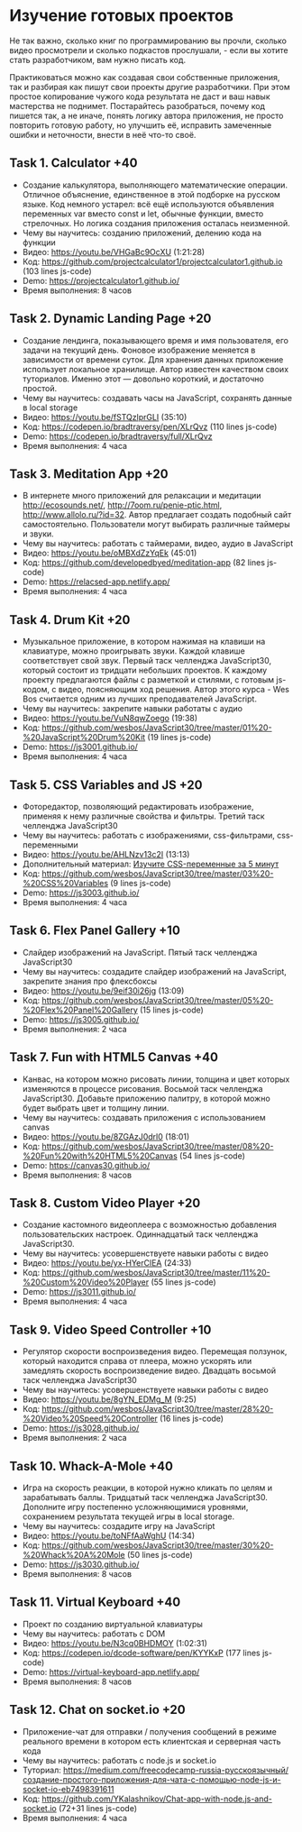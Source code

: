 # Изучение готовых проектов

Не так важно, сколько книг по программированию вы прочли, сколько видео просмотрели и сколько подкастов прослушали, - если вы хотите стать разработчиком, вам нужно писать код.

Практиковаться можно как создавая свои собственные приложения, так и разбирая как пишут свои проекты другие разработчики. При этом простое копирование чужого кода результата не даст и ваш навык мастерства не поднимет. Постарайтесь разобраться, почему код пишется так, а не иначе, понять логику автора приложения, не просто повторить готовую работу, но улучшить её, исправить замеченные ошибки и неточности, внести в неё что-то своё.

## Task 1. Calculator +40

- Создание калькулятора, выполняющего математические операции. Отличное объяснение, единственное в этой подборке на русском языке. Код немного устарел: всё ещё используются объявления переменных var вместо const и let, обычные функции, вместо стрелочных. Но логика создания приложения осталась неизменной. 
- Чему вы научитесь: созданию приложений, делению кода на функции
- Видео: https://youtu.be/VHGaBc9OcXU (1:21:28)
- Код: https://github.com/projectcalculator1/projectcalculator1.github.io (103 lines js-code)
- Demo: https://projectcalculator1.github.io/
- Время выполнения: 8 часов

## Task 2. Dynamic Landing Page +20

- Создание лендинга, показывающего время и имя пользователя, его задачи на текущий день. Фоновое изображение меняется в зависимости от времени суток. Для хранения данных приложение использует локальное хранилище. Автор известен качеством своих туториалов. Именно этот — довольно короткий, и достаточно простой. 
- Чему вы научитесь: создавать часы на JavaScript, сохранять данные в local storage
- Видео: https://youtu.be/fSTQzlprGLI (35:10)
- Код: https://codepen.io/bradtraversy/pen/XLrQvz (110 lines js-code)
- Demo: https://codepen.io/bradtraversy/full/XLrQvz
- Время выполнения: 4 часа

## Task 3. Meditation App +20

- В интернете много приложений для релаксации и медитации http://ecosounds.net/, http://7oom.ru/penie-ptic.html,  http://www.allolo.ru/?id=32. Автор предлагает создать подобный сайт самостоятельно. Пользователи могут выбирать различные таймеры и звуки.
- Чему вы научитесь: работать с таймерами, видео, аудио в JavaScript
- Видео: https://youtu.be/oMBXdZzYqEk (45:01)
- Код: https://github.com/developedbyed/meditation-app (82 lines js-code)
- Demo: https://relacsed-app.netlify.app/ 
- Время выполнения: 4 часа

## Task 4. Drum Kit +20

- Музыкальное приложение, в котором нажимая на клавиши на клавиатуре, можно проигрывать звуки. Каждой клавише соответствует свой звук. Первый таск челленджа JavaScript30, который состоит из тридцати небольших проектов. К каждому проекту предлагаются файлы с разметкой и стилями, с готовым js-кодом, с видео, поясняющим ход решения. Автор этого курса - Wes Bos считается одним из лучших преподавателей JavaScript. 
- Чему вы научитесь: закрепите навыки работаты с аудио
- Видео: https://youtu.be/VuN8qwZoego (19:38)
- Код: https://github.com/wesbos/JavaScript30/tree/master/01%20-%20JavaScript%20Drum%20Kit (19 lines js-code)
- Demo: https://js3001.github.io/ 
- Время выполнения: 4 часа

## Task 5. CSS Variables and JS +20

- Фоторедактор, позволяющий редактировать изображение, применяя к нему различные свойства и фильтры. Третий таск челленджа JavaScript30
- Чему вы научитесь: работать с изображениями, css-фильтрами, css-переменными
- Видео: https://youtu.be/AHLNzv13c2I (13:13)
- Дополнительный материал: [Изучите CSS-переменные за 5 минут](https://github.com/devSchacht/translations/blob/master/articles/per-harald-borgen-learn-css-variables-in-5-minutes/README.md)
- Код: https://github.com/wesbos/JavaScript30/tree/master/03%20-%20CSS%20Variables (9 lines js-code)
- Demo: https://js3003.github.io/ 
- Время выполнения: 4 часа

## Task 6. Flex Panel Gallery +10

- Слайдер изображений на JavaScript. Пятый таск челленджа JavaScript30
- Чему вы научитесь: создадите слайдер изображений на JavaScript, закрепите знания про флексбоксы
- Видео: https://youtu.be/9eif30i26jg (13:09)
- Код: https://github.com/wesbos/JavaScript30/tree/master/05%20-%20Flex%20Panel%20Gallery (15 lines js-code)
- Demo: https://js3005.github.io/ 
- Время выполнения: 2 часа

## Task 7. Fun with HTML5 Canvas +40

- Канвас, на котором можно рисовать линии, толщина и цвет которых изменяются в процессе рисования. Восьмой таск челленджа JavaScript30. Добавьте приложению палитру, в которой можно будет выбрать цвет и толщину линии.
- Чему вы научитесь: создавать приложения с использованием canvas
- Видео: https://youtu.be/8ZGAzJ0drl0 (18:01)
- Код: https://github.com/wesbos/JavaScript30/tree/master/08%20-%20Fun%20with%20HTML5%20Canvas (54 lines js-code)
- Demo: https://canvas30.github.io/ 
- Время выполнения: 8 часов

## Task 8. Custom Video Player +20

- Создание кастомного видеоплеера с возможностью добавления пользовательских настроек. Одиннадцатый таск челленджа JavaScript30.
- Чему вы научитесь: усовершенствуете навыки работы с видео
- Видео: https://youtu.be/yx-HYerClEA (24:33)
- Код: https://github.com/wesbos/JavaScript30/tree/master/11%20-%20Custom%20Video%20Player (55 lines js-code)
- Demo:  https://js3011.github.io/
- Время выполнения: 4 часа

## Task 9. Video Speed Controller +10

- Регулятор скорости воспроизведения видео. Перемещая ползунок, который находится справа от плеера, можно ускорять или замедлять скорость воспроизведение видео. Двадцать восьмой таск челленджа JavaScript30
- Чему вы научитесь: усовершенствуете навыки работы с видео
- Видео: https://youtu.be/8gYN_EDMg_M (9:25)
- Код: https://github.com/wesbos/JavaScript30/tree/master/28%20-%20Video%20Speed%20Controller (16 lines js-code)
- Demo: https://js3028.github.io/
- Время выполнения: 2 часа

## Task 10. Whack-A-Mole +40

- Игра на скорость реакции, в которой нужно кликать по целям и зарабатывать баллы. Тридцатый таск челленджа JavaScript30. Дополните игру постепенно усложняющимися уровнями, сохранением результата текущей игры в local storage. 
- Чему вы научитесь: создадите игру на JavaScript
- Видео: https://youtu.be/toNFfAaWghU (14:34)
- Код: https://github.com/wesbos/JavaScript30/tree/master/30%20-%20Whack%20A%20Mole (50 lines js-code)
- Demo: https://js3030.github.io/
- Время выполнения: 8 часов


## Task 11. Virtual Keyboard +40

- Проект по созданию виртуальной клавиатуры 
- Чему вы научитесь: работать с DOM
- Видео: https://youtu.be/N3cq0BHDMOY (1:02:31)
- Код: https://codepen.io/dcode-software/pen/KYYKxP (177 lines js-code)
- Demo: https://virtual-keyboard-app.netlify.app/
- Время выполнения: 8 часов

## Task 12. Chat on socket.io +20

- Приложение-чат для отправки / получения сообщений в режиме реального времени в котором есть клиентская и серверная часть кода
- Чему вы научитесь: работать с node.js и socket.io
- Туториал: https://medium.com/freecodecamp-russia-русскоязычный/создание-простого-приложения-для-чата-с-помощью-node-js-и-socket-io-eb7498391611
- Код: https://github.com/YKalashnikov/Chat-app-with-node.js-and-socket.io (72+31 lines js-code)
- Время выполнения: 4 часа
